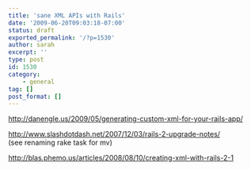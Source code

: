 ```yaml
---
title: 'sane XML APIs with Rails'
date: '2009-06-20T09:03:18-07:00'
status: draft
exported_permalink: '/?p=1530'
author: sarah
excerpt: ''
type: post
id: 1530
category:
    - general
tag: []
post_format: []
---
```

http://danengle.us/2009/05/generating-custom-xml-for-your-rails-app/

http://www.slashdotdash.net/2007/12/03/rails-2-upgrade-notes/  
 (see renaming rake task for mv)

http://blas.phemo.us/articles/2008/08/10/creating-xml-with-rails-2-1
